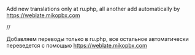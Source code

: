 Add new translations only at ru.php, all another add automatically by https://weblate.mikopbx.com

//

Добавляем переводы только в ru.php, все остальное автоматически переведется с помощью https://weblate.mikopbx.com